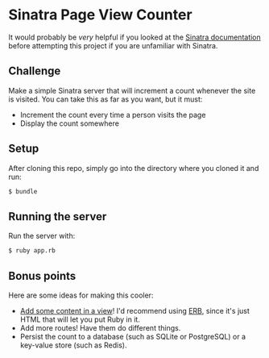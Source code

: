 # Sinatra Page View Counter

It would probably be *very* helpful if you looked at the [Sinatra documentation]() before attempting this project if you are unfamiliar with Sinatra.

## Challenge

Make a simple Sinatra server that will increment a count whenever the site is visited. You can take this as far as you want, but it must:
- Increment the count every time a person visits the page
- Display the count somewhere

## Setup

After cloning this repo, simply go into the directory where you cloned it and run:

```bash
$ bundle
```

## Running the server

Run the server with:

```bash
$ ruby app.rb
```

## Bonus points

Here are some ideas for making this cooler:
- [Add some content in a view](http://www.sinatrarb.com/intro.html#Views%20/%20Templates)! I'd recommend using [ERB](http://www.sinatrarb.com/intro.html#Erb%20Templates), since it's just HTML that will let you put Ruby in it.
- Add more routes! Have them do different things.
- Persist the count to a database (such as SQLite or PostgreSQL) or a key-value store (such as Redis).
